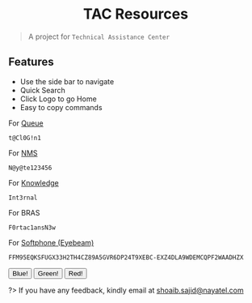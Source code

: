 
<h1 align="center"> TAC Resources </h1>

> A project for `Technical Assistance Center`



## Features

- Use the side bar to navigate
- Quick Search
- Click Logo to go Home
- Easy to copy commands


For [Queue](http://172.21.22.142:8080/queuemetrics/qm/realtime2_frame.jsp)
```
t@Cl0G!n1
```
For [NMS](https://nms.nayatel.com/)
```
N@y@te123456
```
For [Knowledge](http://knowledge.dsl.net.pk/)
```
Int3rnal
```
For BRAS
```
F0rtac1ansN3w
```

For [Softphone (Eyebeam)](https://drive.google.com/file/d/1-s_57yWRCUyswre0IivmZGRkMLvjwDEg/view?usp=sharing)
```
FFM95EQKSFUGX33H2TH4CZ89A5GVR6DP24T9XEBC-EXZ4DLA9WDEMCQPF2WAADHZX
```

<button class="mbtn blue" onclick="window.location.href='link'">Blue!</button> 
<button class="mbtn green">Green!</button> <button class="mbtn red">Red!</button>

?> If you have any feedback, kindly email at shoaib.sajid@nayatel.com

